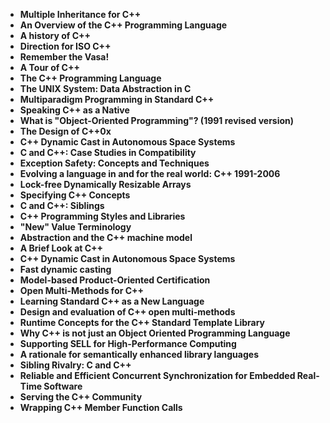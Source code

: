 <ul>
 <li><b><a target="_blank" href="https://github.com/manjunath5496/Bjarne-Stroustrup-Papers/blob/master/ru(1).pdf" style="text-decoration:none;">Multiple Inheritance for C++</a></b></li>
  
<li><b><a target="_blank" href="https://github.com/manjunath5496/Bjarne-Stroustrup-Papers/blob/master/ru(2).pdf" style="text-decoration:none;">An Overview of the C++ Programming Language</a></b></li>  
  
<li><b><a target="_blank" href="https://github.com/manjunath5496/Bjarne-Stroustrup-Papers/blob/master/ru(3).pdf" style="text-decoration:none;">A history of C++</a></b></li>
                               
 <li><b><a target="_blank" href="https://github.com/manjunath5496/Bjarne-Stroustrup-Papers/blob/master/ru(4).pdf" style="text-decoration:none;">Direction for ISO C++</a></b></li>                              
<li><b><a target="_blank" href="https://github.com/manjunath5496/Bjarne-Stroustrup-Papers/blob/master/ru(5).pdf" style="text-decoration:none;"> Remember the Vasa! </a></b></li>
 <li><b><a target="_blank" href="https://github.com/manjunath5496/Bjarne-Stroustrup-Papers/blob/master/ru(6).pdf" style="text-decoration:none;">A Tour of C++ </a></b></li>
                <li><b><a target="_blank" href="https://github.com/manjunath5496/Bjarne-Stroustrup-Papers/blob/master/ru(7).pdf" style="text-decoration:none;">The C++ Programming Language  </a></b></li>                                
          <li><b><a target="_blank" href="https://github.com/manjunath5496/Bjarne-Stroustrup-Papers/blob/master/ru(8).pdf" style="text-decoration:none;">The UNIX System: Data Abstraction in C </a></b></li>           

 <li><b><a target="_blank" href="https://github.com/manjunath5496/Bjarne-Stroustrup-Papers/blob/master/ru(9).pdf" style="text-decoration:none;">Multiparadigm Programming in Standard C++</a></b></li>
                <li><b><a target="_blank" href="https://github.com/manjunath5496/Bjarne-Stroustrup-Papers/blob/master/ru(10).pdf" style="text-decoration:none;">Speaking C++ as a Native </a></b></li>                                
          <li><b><a target="_blank" href="https://github.com/manjunath5496/Bjarne-Stroustrup-Papers/blob/master/ru(11).pdf" style="text-decoration:none;">What is "Object-Oriented Programming"? (1991 revised version) </a></b></li> 
          
          
  <li><b><a target="_blank" href="https://github.com/manjunath5496/Bjarne-Stroustrup-Papers/blob/master/ru(12).pdf" style="text-decoration:none;">The Design of C++0x</a></b></li>
  
<li><b><a target="_blank" href="https://github.com/manjunath5496/Bjarne-Stroustrup-Papers/blob/master/ru(13).pdf" style="text-decoration:none;">C++ Dynamic Cast in Autonomous Space Systems</a></b></li>  
  
<li><b><a target="_blank" href="https://github.com/manjunath5496/Bjarne-Stroustrup-Papers/blob/master/ru(14).pdf" style="text-decoration:none;">C and C++: Case Studies in Compatibility</a></b></li>
                               
 <li><b><a target="_blank" href="https://github.com/manjunath5496/Bjarne-Stroustrup-Papers/blob/master/ru(15).pdf" style="text-decoration:none;">Exception Safety: Concepts and Techniques</a></b></li>                              
<li><b><a target="_blank" href="https://github.com/manjunath5496/Bjarne-Stroustrup-Papers/blob/master/ru(16).pdf" style="text-decoration:none;"> Evolving a language in and for the real world: C++ 1991-2006 </a></b></li>
 <li><b><a target="_blank" href="https://github.com/manjunath5496/Bjarne-Stroustrup-Papers/blob/master/ru(17).pdf" style="text-decoration:none;">Lock-free Dynamically Resizable Arrays</a></b></li>
                <li><b><a target="_blank" href="https://github.com/manjunath5496/Bjarne-Stroustrup-Papers/blob/master/ru(18).pdf" style="text-decoration:none;">Specifying C++ Concepts  </a></b></li>                                
          <li><b><a target="_blank" href="https://github.com/manjunath5496/Bjarne-Stroustrup-Papers/blob/master/ru(19).pdf" style="text-decoration:none;">C and C++: Siblings </a></b></li>           

 <li><b><a target="_blank" href="https://github.com/manjunath5496/Bjarne-Stroustrup-Papers/blob/master/ru(20).pdf" style="text-decoration:none;">C++ Programming Styles and Libraries</a></b></li>
                <li><b><a target="_blank" href="https://github.com/manjunath5496/Bjarne-Stroustrup-Papers/blob/master/ru(21).pdf" style="text-decoration:none;">"New" Value Terminology </a></b></li>                                
          <li><b><a target="_blank" href="https://github.com/manjunath5496/Bjarne-Stroustrup-Papers/blob/master/ru(22).pdf" style="text-decoration:none;">Abstraction and the C++ machine model </a></b></li>          
          
          
  <li><b><a target="_blank" href="https://github.com/manjunath5496/Bjarne-Stroustrup-Papers/blob/master/ru(23).pdf" style="text-decoration:none;">A Brief Look at C++</a></b></li>
  
<li><b><a target="_blank" href="https://github.com/manjunath5496/Bjarne-Stroustrup-Papers/blob/master/ru(24).pdf" style="text-decoration:none;">C++ Dynamic Cast in Autonomous Space Systems</a></b></li>  
  
<li><b><a target="_blank" href="https://github.com/manjunath5496/Bjarne-Stroustrup-Papers/blob/master/ru(25).pdf" style="text-decoration:none;">Fast dynamic casting</a></b></li>
                               
 <li><b><a target="_blank" href="https://github.com/manjunath5496/Bjarne-Stroustrup-Papers/blob/master/ru(26).pdf" style="text-decoration:none;">Model-based Product-Oriented Certification</a></b></li>                              
<li><b><a target="_blank" href="https://github.com/manjunath5496/Bjarne-Stroustrup-Papers/blob/master/ru(27).pdf" style="text-decoration:none;"> Open Multi-Methods for C++ </a></b></li>
 <li><b><a target="_blank" href="https://github.com/manjunath5496/Bjarne-Stroustrup-Papers/blob/master/ru(28).pdf" style="text-decoration:none;">Learning Standard C++ as a New Language </a></b></li>
                <li><b><a target="_blank" href="https://github.com/manjunath5496/Bjarne-Stroustrup-Papers/blob/master/ru(29).pdf" style="text-decoration:none;">Design and evaluation of C++ open multi-methods </a></b></li>                                
          <li><b><a target="_blank" href="https://github.com/manjunath5496/Bjarne-Stroustrup-Papers/blob/master/ru(30).pdf" style="text-decoration:none;">Runtime Concepts for the C++ Standard Template Library </a></b></li>           

 <li><b><a target="_blank" href="https://github.com/manjunath5496/Bjarne-Stroustrup-Papers/blob/master/ru(31).pdf" style="text-decoration:none;">Why C++ is not just an Object Oriented Programming Language</a></b></li>
                <li><b><a target="_blank" href="https://github.com/manjunath5496/Bjarne-Stroustrup-Papers/blob/master/ru(32).pdf" style="text-decoration:none;">Supporting SELL for High-Performance Computing </a></b></li>                                
          <li><b><a target="_blank" href="https://github.com/manjunath5496/Bjarne-Stroustrup-Papers/blob/master/ru(33).pdf" style="text-decoration:none;">A rationale for semantically enhanced library languages </a></b></li> 
          
          
  <li><b><a target="_blank" href="https://github.com/manjunath5496/Bjarne-Stroustrup-Papers/blob/master/ru(34).pdf" style="text-decoration:none;">Sibling Rivalry: C and C++</a></b></li>
  
<li><b><a target="_blank" href="https://github.com/manjunath5496/Bjarne-Stroustrup-Papers/blob/master/ru(35).pdf" style="text-decoration:none;">Reliable and Efficient Concurrent Synchronization for Embedded Real-Time Software</a></b></li>  
  
<li><b><a target="_blank" href="https://github.com/manjunath5496/Bjarne-Stroustrup-Papers/blob/master/ru(36).pdf" style="text-decoration:none;">Serving the C++ Community</a></b></li>
                               
 <li><b><a target="_blank" href="https://github.com/manjunath5496/Bjarne-Stroustrup-Papers/blob/master/ru(37).pdf" style="text-decoration:none;">Wrapping C++ Member Function Calls</a></b></li>                              
        





</ul>
